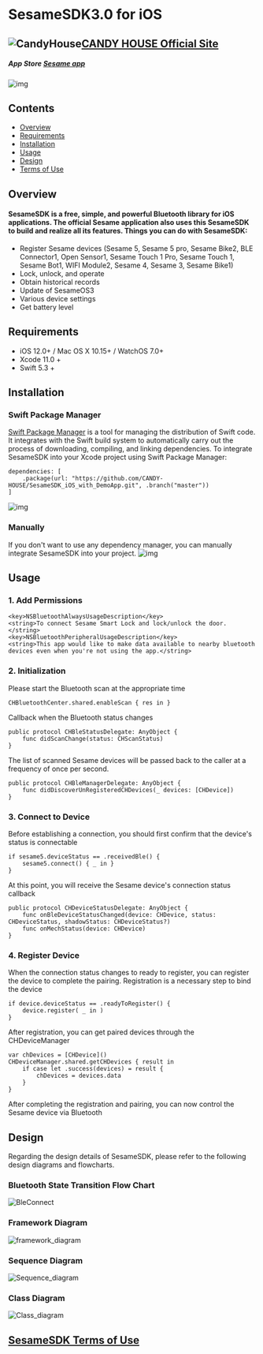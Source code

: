 # SesameSDK3.0 for iOS

## ![CandyHouse](https://jp.candyhouse.co/cdn/shop/files/3_eea4302e-b1ab-435d-8112-f97d85d5eda2.png?v=1682502225&width=18)[CANDY HOUSE Official Site](https://jp.candyhouse.co/)

##### App Store [Sesame app](https://apps.apple.com/cn/app/sesame-%E8%8A%9D%E9%BA%BB%E5%BC%80%E9%97%A8/id1532692301)
![img](./doc/src/resources/SesameSDK_20231201.png)
## Contents
- [Overview](#overview)
- [Requirements](#requirements)
- [Installation](#installation)
- [Usage](#usage)
- [Design](#design)
- [Terms of Use](#sesamesdk-terms-of-use)

## Overview

#### SesameSDK is a free, simple, and powerful Bluetooth library for iOS applications. The official Sesame application also uses this SesameSDK to build and realize all its features. Things you can do with SesameSDK:

- Register Sesame devices (Sesame 5, Sesame 5 pro, Sesame Bike2, BLE Connector1, Open Sensor1, Sesame Touch 1 Pro, Sesame Touch 1, Sesame Bot1, WIFI Module2, Sesame 4, Sesame 3, Sesame Bike1)
- Lock, unlock, and operate
- Obtain historical records
- Update of SesameOS3
- Various device settings
- Get battery level

## Requirements
- iOS 12.0+ / Mac OS X 10.15+ / WatchOS 7.0+
- Xcode 11.0 +
- Swift 5.3 +

## Installation
### Swift Package Manager
[Swift Package Manager](https://www.swift.org/package-manager/) is a tool for managing the distribution of Swift code. It integrates with the Swift build system to automatically carry out the process of downloading, compiling, and linking dependencies.
To integrate SesameSDK into your Xcode project using Swift Package Manager:

```
dependencies: [
    .package(url: "https://github.com/CANDY-HOUSE/SesameSDK_iOS_with_DemoApp.git", .branch("master"))
]
```
![img](./doc/src/resources/spm.png)
### Manually
If you don't want to use any dependency manager, you can manually integrate SesameSDK into your project.
![img](./doc/src/resources/manually.png)

## Usage
### 1. Add Permissions
```
<key>NSBluetoothAlwaysUsageDescription</key>
<string>To connect Sesame Smart Lock and lock/unlock the door.</string>
<key>NSBluetoothPeripheralUsageDescription</key>
<string>This app would like to make data available to nearby bluetooth devices even when you're not using the app.</string>
```

### 2. Initialization
Please start the Bluetooth scan at the appropriate time
```
CHBluetoothCenter.shared.enableScan { res in }
```
Callback when the Bluetooth status changes
```
public protocol CHBleStatusDelegate: AnyObject {
    func didScanChange(status: CHScanStatus)
}
```
The list of scanned Sesame devices will be passed back to the caller at a frequency of once per second.
```
public protocol CHBleManagerDelegate: AnyObject {
    func didDiscoverUnRegisteredCHDevices(_ devices: [CHDevice])
}
```
### 3. Connect to Device
Before establishing a connection, you should first confirm that the device's status is connectable
```
if sesame5.deviceStatus == .receivedBle() {
    sesame5.connect() { _ in }
}
```
At this point, you will receive the Sesame device's connection status callback
```
public protocol CHDeviceStatusDelegate: AnyObject {
    func onBleDeviceStatusChanged(device: CHDevice, status: CHDeviceStatus, shadowStatus: CHDeviceStatus?)
    func onMechStatus(device: CHDevice)
}
```
### 4. Register Device
When the connection status changes to ready to register, you can register the device to complete the pairing. Registration is a necessary step to bind the device
```
if device.deviceStatus == .readyToRegister() {
    device.register( _ in )
}
```
After registration, you can get paired devices through the CHDeviceManager
```
var chDevices = [CHDevice]()
CHDeviceManager.shared.getCHDevices { result in
    if case let .success(devices) = result {
        chDevices = devices.data
    }
}
```
After completing the registration and pairing, you can now control the Sesame device via Bluetooth

## Design
Regarding the design details of SesameSDK, please refer to the following design diagrams and flowcharts.

### Bluetooth State Transition Flow Chart
![BleConnect](./doc/ref/BleConnect.svg)

### Framework Diagram
![framework_diagram](./doc/src/resources/framework_diagram.png)


### Sequence Diagram
![Sequence_diagram](./doc/src/resources/sequence_diagram.svg)

### Class Diagram
![Class_diagram](./doc/src/resources/class_diagram.svg)


## <a id="sesamesdk-terms-of-use"></a>[SesameSDK Terms of Use](https://jp.candyhouse.co/pages/sesamesdk%E5%88%A9%E7%94%A8%E8%A6%8F%E7%B4%84)


